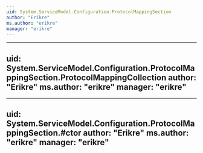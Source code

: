 ```yaml
---
uid: System.ServiceModel.Configuration.ProtocolMappingSection
author: "Erikre"
ms.author: "erikre"
manager: "erikre"
---
```


---
uid: System.ServiceModel.Configuration.ProtocolMappingSection.ProtocolMappingCollection
author: "Erikre"
ms.author: "erikre"
manager: "erikre"
---

---
uid: System.ServiceModel.Configuration.ProtocolMappingSection.#ctor
author: "Erikre"
ms.author: "erikre"
manager: "erikre"
---
